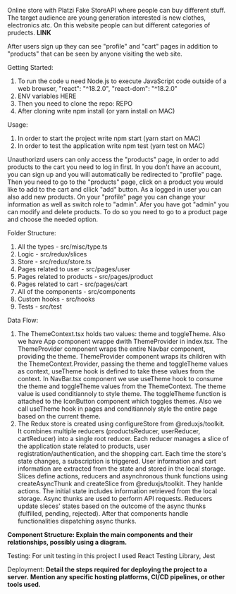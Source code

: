 Online store with Platzi Fake StoreAPI where people can buy different stuff. The target audience are young generation interested is new clothes, electronics atc. On this website people can but different categories of prudects. **LINK**

After users sign up they can see "profile" and "cart" pages in addition to "products" that can be seen by anyone visiting the web site.

Getting Started:
   1. To run the code u need Node.js to execute JavaScript code outside of a web browser, "react": "^18.2.0", "react-dom": "^18.2.0"
   2. ENV variables HERE
   3. Then you need to clone the repo: REPO
   4. After cloning write npm install (or yarn install on MAC)

Usage:
   1. In order to start the project write npm start (yarn start on MAC)
   2. In order to test the application write npm test (yarn test on MAC)

Unauthorizrd users can only access the "products" page, in order to add products to the cart you need to log in first. In you don't have an account, you can sign up and you will automatically be redirected to "profile" page. Then you need to go to the "products" page, click on a product you would like to add to the cart and cllick "add" button.
As a logged in user you can also add new products.
On your "profile" page you can change your information as well as switch role to "admin". Afer you have got "admin" you can modify and delete products. To do so you need to go to a product page and choose the needed option.

Folder Structure:
   1. All the types - src/misc/type.ts
   2. Logic - src/redux/slices
   3. Store - src/redux/store.ts
   4. Pages related to user - src/pages/user
   5. Pages related to products - src/pages/product
   6. Pages related to cart - src/pages/cart
   7. All of the components - src/components
   8. Custom hooks - src/hooks
   9. Tests - src/test

Data Flow:
   1. The ThemeContext.tsx holds two values: theme and toggleTheme. Also we have App component wrappe dwith ThemeProvider in index.tsx.
The ThemeProvider component wraps the entire Navbar component, providing the theme.
ThemeProvider component wraps its children with the ThemeContext.Provider, passing the theme and toggleTheme values as context, useTheme hook is defined to take these values from the context.
In NavBar.tsx component we use useTheme hook to consume the theme and toggleTheme values from the ThemeContext. The theme value is used conditiannoly to style theme. The toggleTheme function is attached to the IconButton component which toggles themes.
Also we call useTheme hook in pages and conditiannoly style the entire page based on the current theme.
   2. The Redux store is created using configureStore from @reduxjs/toolkit. It combines multiple reducers (productsReducer, userReducer, 
cartReducer) into a single root reducer. Each reducer manages a slice of the application state related to products, user registration/authentication, and the shopping cart.
Each time the store's state changes, a subscription is triggered. User information and cart information are extracted from the state and stored in the local storage. 
Slices define actions, reducers and asynchronous thunk functions using createAsyncThunk and createSlice from @reduxjs/toolkit. They hanlde actions.
The initial state includes information retrieved from the local storage. Async thunks are used to perform API requests.
Reducers update sleces' states based on the outcome of the async thunks (fulfilled, pending, rejected).
After that components handle functionalities dispatching async thunks.

**Component Structure: Explain the main components and their relationships, possibly using a diagram.**

Testing:
   For unit testing in this project I used React Testing Library, Jest

Deployment:
   **Detail the steps required for deploying the project to a server.**
   **Mention any specific hosting platforms, CI/CD pipelines, or other tools used.**
